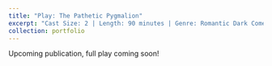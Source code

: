 ```yaml
---
title: "Play: The Pathetic Pygmalion"
excerpt: "Cast Size: 2 | Length: 90 minutes | Genre: Romantic Dark Comedy | Age Appropriateness: 18 and up"
collection: portfolio
---
```

Upcoming publication, full play coming soon!
